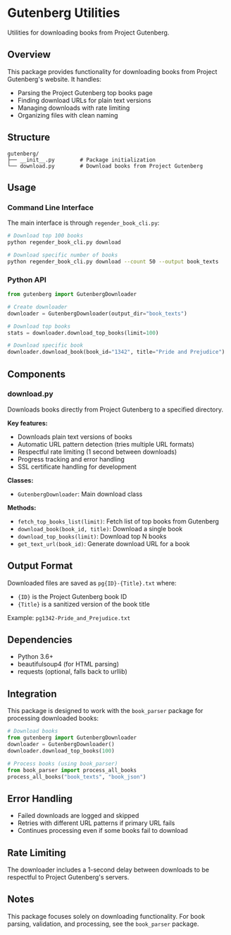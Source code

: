 # Gutenberg Utilities

Utilities for downloading books from Project Gutenberg.

## Overview

This package provides functionality for downloading books from Project Gutenberg's website. It handles:
- Parsing the Project Gutenberg top books page
- Finding download URLs for plain text versions
- Managing downloads with rate limiting
- Organizing files with clean naming

## Structure

```
gutenberg/
├── __init__.py        # Package initialization
└── download.py        # Download books from Project Gutenberg
```

## Usage

### Command Line Interface

The main interface is through `regender_book_cli.py`:

```bash
# Download top 100 books
python regender_book_cli.py download

# Download specific number of books
python regender_book_cli.py download --count 50 --output book_texts
```

### Python API

```python
from gutenberg import GutenbergDownloader

# Create downloader
downloader = GutenbergDownloader(output_dir="book_texts")

# Download top books
stats = downloader.download_top_books(limit=100)

# Download specific book
downloader.download_book(book_id="1342", title="Pride and Prejudice")
```

## Components

### download.py

Downloads books directly from Project Gutenberg to a specified directory.

**Key features:**
- Downloads plain text versions of books
- Automatic URL pattern detection (tries multiple URL formats)
- Respectful rate limiting (1 second between downloads)
- Progress tracking and error handling
- SSL certificate handling for development

**Classes:**
- `GutenbergDownloader`: Main download class

**Methods:**
- `fetch_top_books_list(limit)`: Fetch list of top books from Gutenberg
- `download_book(book_id, title)`: Download a single book
- `download_top_books(limit)`: Download top N books
- `get_text_url(book_id)`: Generate download URL for a book

## Output Format

Downloaded files are saved as `pg{ID}-{Title}.txt` where:
- `{ID}` is the Project Gutenberg book ID
- `{Title}` is a sanitized version of the book title

Example: `pg1342-Pride_and_Prejudice.txt`

## Dependencies

- Python 3.6+
- beautifulsoup4 (for HTML parsing)
- requests (optional, falls back to urllib)

## Integration

This package is designed to work with the `book_parser` package for processing downloaded books:

```python
# Download books
from gutenberg import GutenbergDownloader
downloader = GutenbergDownloader()
downloader.download_top_books(100)

# Process books (using book_parser)
from book_parser import process_all_books
process_all_books("book_texts", "book_json")
```

## Error Handling

- Failed downloads are logged and skipped
- Retries with different URL patterns if primary URL fails
- Continues processing even if some books fail to download

## Rate Limiting

The downloader includes a 1-second delay between downloads to be respectful to Project Gutenberg's servers.

## Notes

This package focuses solely on downloading functionality. For book parsing, validation, and processing, see the `book_parser` package.